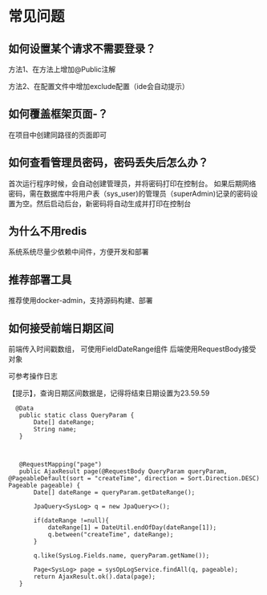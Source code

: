 # 常见问题

## 如何设置某个请求不需要登录？

方法1、在方法上增加@Public注解

方法2、在配置文件中增加exclude配置（ide会自动提示）

## 如何覆盖框架页面-？

在项目中创建同路径的页面即可

## 如何查看管理员密码，密码丢失后怎么办？

首次运行程序时候，会自动创建管理员，并将密码打印在控制台。
如果后期网络密码，需在数据库中将用户表（sys_user)的管理员（superAdmin)记录的密码设置为空。然后启动后台，新密码将自动生成并打印在控制台

## 为什么不用redis

系统系统尽量少依赖中间件，方便开发和部署

## 推荐部署工具

推荐使用docker-admin，支持源码构建、部署

## 如何接受前端日期区间

前端传入时间戳数组， 可使用FieldDateRange组件
后端使用RequestBody接受对象

可参考操作日志

【提示】，查询日期区间数据是，记得将结束日期设置为23.59.59
 ```
   @Data
    public static class QueryParam {
        Date[] dateRange;
        String name;
    }



    @RequestMapping("page")
    public AjaxResult page(@RequestBody QueryParam queryParam, @PageableDefault(sort = "createTime", direction = Sort.Direction.DESC) Pageable pageable) {
        Date[] dateRange = queryParam.getDateRange();

        JpaQuery<SysLog> q = new JpaQuery<>();
        
        if(dateRange !=null){
            dateRange[1] = DateUtil.endOfDay(dateRange[1]);
            q.between("createTime", dateRange);
        }

        q.like(SysLog.Fields.name, queryParam.getName());

        Page<SysLog> page = sysOpLogService.findAll(q, pageable);
        return AjaxResult.ok().data(page);
    }
 
 ```
